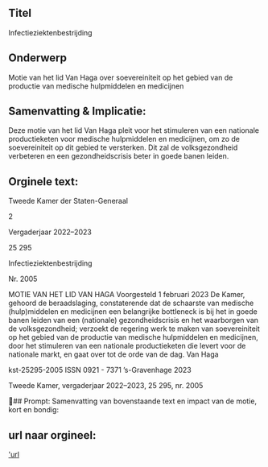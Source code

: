 ## Titel
Infectieziektenbestrijding
## Onderwerp
Motie van het lid Van Haga over soevereiniteit op het gebied van de productie van medische hulpmiddelen en medicijnen
## Samenvatting & Implicatie:

Deze motie van het lid Van Haga pleit voor het stimuleren van een nationale productieketen voor medische hulpmiddelen en medicijnen, om zo de soevereiniteit op dit gebied te versterken. Dit zal de volksgezondheid verbeteren en een gezondheidscrisis beter in goede banen leiden.
## Orginele text:


Tweede Kamer der Staten-Generaal

2

Vergaderjaar 2022–2023

25 295

Infectieziektenbestrijding

Nr. 2005

MOTIE VAN HET LID VAN HAGA
Voorgesteld 1 februari 2023
De Kamer,
gehoord de beraadslaging,
constaterende dat de schaarste van medische (hulp)middelen en
medicijnen een belangrijke bottleneck is bij het in goede banen leiden van
een (nationale) gezondheidscrisis en het waarborgen van de volksgezondheid;
verzoekt de regering werk te maken van soevereiniteit op het gebied van
de productie van medische hulpmiddelen en medicijnen, door het
stimuleren van een nationale productieketen die levert voor de nationale
markt,
en gaat over tot de orde van de dag.
Van Haga

kst-25295-2005
ISSN 0921 - 7371
’s-Gravenhage 2023

Tweede Kamer, vergaderjaar 2022–2023, 25 295, nr. 2005

## Prompt:
Samenvatting van bovenstaande text en impact van de motie, kort en bondig:

## url naar orgineel:
['url](https://gegevensmagazijn.tweedekamer.nl/OData/v4/2.0/Document(232c4c9c-b7be-4b9f-b6f5-42304d2ca681)/resource)
